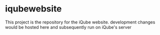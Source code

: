 iqubewebsite
============

This project is the repository for the iQube website. development changes would be hosted here and subsequently run on iQube's server